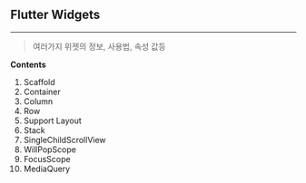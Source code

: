 <h2>Flutter Widgets</h2>

<hr>

> 여러가지 위젯의 정보, 사용법, 속성 값등 

**Contents**

1. Scaffold
2. Container
3. Column
4. Row
5. Support Layout
6. Stack
7. SingleChildScrollView
8. WillPopScope
9. FocusScope
10. MediaQuery
